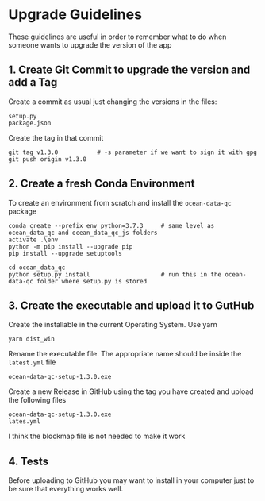# Upgrade Guidelines

These guidelines are useful in order to remember what to do when someone wants to upgrade the version of the app

## 1. Create Git Commit to upgrade the version and add a Tag

Create a commit as usual just changing the versions in the files:

    setup.py
    package.json

Create the tag in that commit

    git tag v1.3.0           # -s parameter if we want to sign it with gpg
    git push origin v1.3.0

## 2. Create a fresh Conda Environment

To create an environment from scratch and install the `ocean-data-qc` package

    conda create --prefix env python=3.7.3     # same level as ocean_data_qc and ocean_data_qc_js folders
    activate .\env
    python -m pip install --upgrade pip
    pip install --upgrade setuptools

    cd ocean_data_qc
    python setup.py install                    # run this in the ocean-data-qc folder where setup.py is stored

## 3. Create the executable and upload it to GutHub

Create the installable in the current Operating System. Use yarn

    yarn dist_win

Rename the executable file. The appropriate name should be inside the `latest.yml` file

    ocean-data-qc-setup-1.3.0.exe

Create a new Release in GitHub using the tag you have created and upload the following files

    ocean-data-qc-setup-1.3.0.exe
    lates.yml

I think the blockmap file is not needed to make it work

## 4. Tests

Before uploading to GitHub you may want to install in your computer just to be sure that everything works well.
